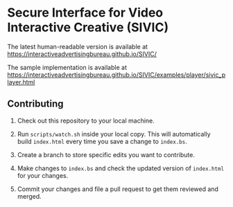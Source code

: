 # Secure Interface for Video Interactive Creative (SIVIC)

The latest human-readable version is available at https://interactiveadvertisingbureau.github.io/SIVIC/

The sample implementation is available at https://interactiveadvertisingbureau.github.io/SIVIC/examples/player/sivic_player.html

## Contributing

1. Check out this repository to your local machine.

2. Run `scripts/watch.sh` inside your local copy. This will automatically build `index.html` every time you save a change to `index.bs`.

3. Create a branch to store specific edits you want to contribute.

4. Make changes to `index.bs` and check the updated version of `index.html` for your changes.

5. Commit your changes and file a pull request to get them reviewed and merged.
